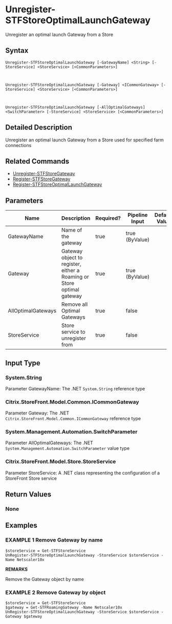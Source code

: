 ﻿# Unregister-STFStoreOptimalLaunchGateway

Unregister an optimal launch Gateway from a Store

## Syntax

```
Unregister-STFStoreOptimalLaunchGateway [-GatewayName] <String> [-StoreService] <StoreService> [<CommonParameters>]



Unregister-STFStoreOptimalLaunchGateway [-Gateway] <ICommonGateway> [-StoreService] <StoreService> [<CommonParameters>]



Unregister-STFStoreOptimalLaunchGateway [-AllOptimalGateways] <SwitchParameter> [-StoreService] <StoreService> [<CommonParameters>]
```

## Detailed Description

Unregister an optimal launch Gateway from a Store used for specified farm connections

## Related Commands

* [Unregister-STFStoreGateway](./Unregister-STFStoreGateway)
* [Register-STFStoreGateway](./Register-STFStoreGateway)
* [Register-STFStoreOptimalLaunchGateway](./Register-STFStoreOptimalLaunchGateway)

## Parameters

| Name   | Description | Required? | Pipeline Input | Default Value |
| --- | --- | --- | --- | --- |
|GatewayName|Name of the gateway|true|true (ByValue)| |
|Gateway|Gateway object to register, either a Roaming or Store optimal gateway|true|true (ByValue)| |
|AllOptimalGateways|Remove all Optimal Gateways|true|false| |
|StoreService|Store service to unregister from|true|false| |

## Input Type

### System.String

Parameter GatewayName: The .NET `System.String` reference type

### Citrix.StoreFront.Model.Common.ICommonGateway

Parameter Gateway: The .NET `Citrix.StoreFront.Model.Common.ICommonGateway` reference type

### System.Management.Automation.SwitchParameter

Parameter AllOptimalGateways: The .NET `System.Management.Automation.SwitchParameter` value type

### Citrix.StoreFront.Model.Store.StoreService

Parameter StoreService: A .NET class representing the configuration of a StoreFront Store service

## Return Values

### None

## Examples

### EXAMPLE 1 Remove Gateway by name

```
$storeService = Get-STFStoreService
UnRegister-STFStoreOptimalLaunchGateway -StoreService $storeService -Name Netscaler10x
```

**REMARKS**

Remove the Gateway object by name

### EXAMPLE 2 Remove Gateway by object

```
$storeService = Get-STFStoreService
$gateway = Get-STFRoamingGateway -Name Netscaler10x
UnRegister-STFStoreOptimalLaunchGateway -StoreService $storeService -Gateway $gateway
```


